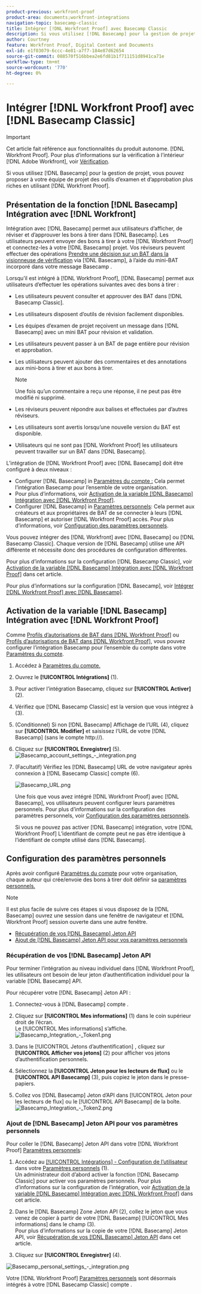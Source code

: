 ```yaml
---
product-previous: workfront-proof
product-area: documents;workfront-integrations
navigation-topic: basecamp-classic
title: Intégrer [!DNL Workfront Proof] avec Basecamp Classic
description: Si vous utilisez [!DNL Basecamp] pour la gestion de projet, vous pouvez proposer à votre équipe de projet des outils d’examen et d’approbation plus riches en utilisant [!DNL Workfront Proof].
author: Courtney
feature: Workfront Proof, Digital Content and Documents
exl-id: e1f03079-6ccc-4e81-a7f7-184e87d62654
source-git-commit: 088570f516bbea2e6fd81b1f711151d8941ca71e
workflow-type: tm+mt
source-wordcount: '770'
ht-degree: 0%

---
```


# Intégrer [!DNL Workfront Proof] avec [!DNL Basecamp Classic]

>[!IMPORTANT]
>
>Cet article fait référence aux fonctionnalités du produit autonome. [!DNL Workfront Proof]. Pour plus d’informations sur la vérification à l’intérieur [!DNL Adobe Workfront], voir [Vérification](../../../review-and-approve-work/proofing/proofing.md).

Si vous utilisez [!DNL Basecamp] pour la gestion de projet, vous pouvez proposer à votre équipe de projet des outils d’examen et d’approbation plus riches en utilisant [!DNL Workfront Proof].

## Présentation de la fonction [!DNL Basecamp] Intégration avec [!DNL Workfront]

Intégration avec [!DNL Basecamp] permet aux utilisateurs d’afficher, de réviser et d’approuver les bons à tirer dans [!DNL Basecamp]. Les utilisateurs peuvent envoyer des bons à tirer à votre [!DNL Workfront Proof] et connectez-les à votre [!DNL Basecamp] projet. Vos réviseurs peuvent effectuer des opérations [Prendre une décision sur un BAT dans la visionneuse de vérification](../../../review-and-approve-work/proofing/reviewing-proofs-within-workfront/make-a-decision-on-a-proof/make-decisions-on-proof.md) via [!DNL Basecamp], à l’aide du mini-BAT incorporé dans votre message Basecamp .

Lorsqu’il est intégré à [!DNL Workfront Proof], [!DNL Basecamp] permet aux utilisateurs d’effectuer les opérations suivantes avec des bons à tirer :

* Les utilisateurs peuvent consulter et approuver des BAT dans [!DNL Basecamp Classic].
* Les utilisateurs disposent d’outils de révision facilement disponibles.
* Les équipes d’examen de projet reçoivent un message dans [!DNL Basecamp] avec un mini BAT pour révision et validation.
* Les utilisateurs peuvent passer à un BAT de page entière pour révision et approbation.
* Les utilisateurs peuvent ajouter des commentaires et des annotations aux mini-bons à tirer et aux bons à tirer.

   >[!NOTE]
   >
   >Une fois qu’un commentaire a reçu une réponse, il ne peut pas être modifié ni supprimé.

* Les réviseurs peuvent répondre aux balises et effectuées par d’autres réviseurs.
* Les utilisateurs sont avertis lorsqu’une nouvelle version du BAT est disponible.
* Utilisateurs qui ne sont pas [!DNL Workfront Proof] les utilisateurs peuvent travailler sur un BAT dans [!DNL Basecamp].

L’intégration de [!DNL Workfront Proof] avec [!DNL Basecamp] doit être configuré à deux niveaux :

* Configurer [!DNL Basecamp] in [Paramètres du compte :](https://support.workfront.com/hc/en-us/sections/115000912147-Account-settings) Cela permet l’intégration Basecamp pour l’ensemble de votre organisation.
* Pour plus d’informations, voir [Activation de la variable [!DNL Basecamp] Intégration avec [!DNL Workfront Proof]](#enabling-the-basecamp-integration-with-workfront-proof).
* Configurer [!DNL Basecamp] in [Paramètres personnels](https://support.workfront.com/hc/en-us/sections/115000921168-Personal-settings): Cela permet aux créateurs et aux propriétaires de BAT de se connecter à leurs [!DNL Basecamp] et autoriser [!DNL Workfront Proof] accès. Pour plus d’informations, voir [Configuration des paramètres personnels](#configuring-personal-settings).

Vous pouvez intégrer des [!DNL Workfront] avec [!DNL Basecamp] ou [!DNL Basecamp Classic]. Chaque version de [!DNL Basecamp] utilise une API différente et nécessite donc des procédures de configuration différentes.

Pour plus d’informations sur la configuration [!DNL Basecamp Classic], voir [Activation de la variable [!DNL Basecamp] Intégration avec [!DNL Workfront Proof]](#enabling-the-basecamp-integration-with-workfront-proof) dans cet article.

Pour plus d’informations sur la configuration [!DNL Basecamp], voir [Intégrer [!DNL Workfront Proof] avec [!DNL Basecamp]](../../../workfront-proof/wp-integrations/basecamp/integrate-workfront-proof-with-basecamp.md).

## Activation de la variable [!DNL Basecamp] Intégration avec [!DNL Workfront Proof]

Comme [Profils d’autorisations de BAT dans [!DNL Workfront Proof]](../../../workfront-proof/wp-acct-admin/account-settings/proof-perm-profiles-in-wp.md) ou [Profils d’autorisations de BAT dans [!DNL Workfront Proof]](../../../workfront-proof/wp-acct-admin/account-settings/proof-perm-profiles-in-wp.md), vous pouvez configurer l’intégration Basecamp pour l’ensemble du compte dans votre [Paramètres du compte](https://support.workfront.com/hc/en-us/sections/115000912147-Account-settings).

1. Accédez à [Paramètres du compte.](https://support.workfront.com/hc/en-us/sections/115000912147-Account-settings)
1. Ouvrez le **[!UICONTROL Intégrations]** (1).
1. Pour activer l’intégration Basecamp, cliquez sur **[!UICONTROL Activer]** (2).
1. Vérifiez que [!DNL Basecamp Classic] est la version que vous intégrez à (3).
1. (Conditionnel) Si non [!DNL Basecamp] Affichage de l’URL (4), cliquez sur **[!UICONTROL Modifier]** et saisissez l’URL de votre [!DNL Basecamp] (sans le compte http://).
1. Cliquez sur **[!UICONTROL Enregistrer]** (5).\
   ![Basecamp_account_settings_-_integration.png](assets/basecamp-account-settings---integration-350x192.png)

1. (Facultatif) Vérifiez les [!DNL Basecamp] URL de votre navigateur après connexion à [!DNL Basecamp Classic] compte (6).

   ![Basecamp_URL.png](assets/basecamp-url-350x75.png)

   Une fois que vous avez intégré [!DNL Workfront Proof] avec [!DNL Basecamp], vos utilisateurs peuvent configurer leurs paramètres personnels. Pour plus d’informations sur la configuration des paramètres personnels, voir [Configuration des paramètres personnels](#configuring-personal-settings).

   Si vous ne pouvez pas activer [!DNL Basecamp] intégration, votre [!DNL Workfront Proof] L’identifiant de compte peut ne pas être identique à l’identifiant de compte utilisé dans [!DNL Basecamp].

## Configuration des paramètres personnels

Après avoir configuré [Paramètres du compte](https://support.workfront.com/hc/en-us/sections/115000912147-Account-settings) pour votre organisation, chaque auteur qui crée/envoie des bons à tirer doit définir sa  [paramètres personnels.](https://support.workfront.com/hc/en-us/sections/115000921168-Personal-settings)

>[!NOTE]
>
>Il est plus facile de suivre ces étapes si vous disposez de la [!DNL Basecamp] ouvrez une session dans une fenêtre de navigateur et [!DNL Workfront Proof] session ouverte dans une autre fenêtre.

* [Récupération de vos [!DNL Basecamp] Jeton API](#retrieving-your-basecamp-api-token)
* [Ajout de [!DNL Basecamp] Jeton API pour vos paramètres personnels](#adding-your-basecamp-api-token-to-your-personal-settings)

### Récupération de vos [!DNL Basecamp] Jeton API

Pour terminer l’intégration au niveau individuel dans [!DNL Workfront Proof], les utilisateurs ont besoin de leur jeton d’authentification individuel pour la variable [!DNL Basecamp] API.

Pour récupérer votre [!DNL Basecamp] Jeton API :

1. Connectez-vous à [!DNL Basecamp] compte .
1. Cliquez sur **[!UICONTROL Mes informations]** (1) dans le coin supérieur droit de l’écran.\
   Le [!UICONTROL Mes informations] s’affiche.\
   ![Basecamp_Integration_-_Token1.png](assets/basecamp-integration---token1-350x334.png)

1. Dans le [!UICONTROL Jetons d’authentification] , cliquez sur **[!UICONTROL Afficher vos jetons]** (2) pour afficher vos jetons d’authentification personnels.
1. Sélectionnez la **[!UICONTROL Jeton pour les lecteurs de flux]** ou le **[!UICONTROL API Basecamp]** (3), puis copiez le jeton dans le presse-papiers.

1. Collez vos [!DNL Basecamp] Jeton d’API dans [!UICONTROL Jeton pour les lecteurs de flux] ou le [!UICONTROL API Basecamp] de la boîte.\
   ![Basecamp_Integration_-_Token2.png](assets/basecamp-integration---token2-350x178.png)

### Ajout de [!DNL Basecamp] Jeton API pour vos paramètres personnels

Pour coller le [!DNL Basecamp] Jeton API dans votre [!DNL Workfront Proof] [Paramètres personnels](https://support.workfront.com/hc/en-us/sections/115000921168-Personal-settings):

1. Accédez au [[!UICONTROL Intégrations] - Configuration de l’utilisateur](../../../workfront-proof/wp-getstarted/personal-settings/integrations-user-setup.md) dans votre [Paramètres personnels](https://support.workfront.com/hc/en-us/sections/115000921168-Personal-settings) (1).\
   Un administrateur doit d’abord activer la fonction [!DNL Basecamp Classic] pour activer vos paramètres personnels. Pour plus d’informations sur la configuration de l’intégration, voir [Activation de la variable [!DNL Basecamp] Intégration avec [!DNL Workfront Proof]](#enabling-the-basecamp-integration-with-workfront-proof) dans cet article.

1. Dans le [!DNL Basecamp] Zone Jeton API (2), collez le jeton que vous venez de copier à partir de votre [!DNL Basecamp] [!UICONTROL Mes informations] dans le champ (3).\
   Pour plus d’informations sur la copie de votre [!DNL Basecamp] Jeton API, voir [Récupération de vos [!DNL Basecamp] Jeton API](#retrieving-your-basecamp-api-token) dans cet article.

1. Cliquez sur **[!UICONTROL Enregistrer]** (4).

![Basecamp_personal_settings_-_integration.png](assets/basecamp-personal-settings---integration-350x250.png)

Votre [!DNL Workfront Proof] [Paramètres personnels](https://support.workfront.com/hc/en-us/sections/115000921168-Personal-settings) sont désormais intégrés à votre [!DNL Basecamp Classic] compte .
